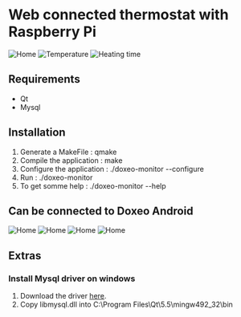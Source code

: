 # Web connected thermostat with Raspberry Pi

![Home](/pictures/web_home.png)
![Temperature](/pictures/web_temperature.png)
![Heating time](/pictures/web_heating_time.png)

## Requirements

* Qt
* Mysql

## Installation

1. Generate a MakeFile : qmake
2. Compile the application : make
3. Configure the application : ./doxeo-monitor --configure
4. Run : ./doxeo-monitor
5. To get somme help : ./doxeo-monitor --help

## Can be connected to Doxeo Android

![Home](/pictures/android_home.png)
![Home](/pictures/android_thermostat.png)
![Home](/pictures/android_temperature.png)
![Home](/pictures/android_switch.png)

## Extras

### Install Mysql driver on windows

 1. Download the driver [here](https://dev.mysql.com/downloads/connector/c/).
 2. Copy libmysql.dll into C:\Program Files\Qt\5.5\mingw492_32\bin
